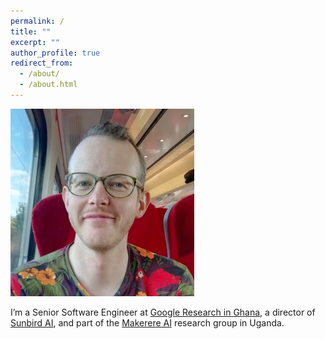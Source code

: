 ```yaml
---
permalink: /
title: ""
excerpt: ""
author_profile: true
redirect_from:
  - /about/
  - /about.html
---
```


![JQ photo](images/jq.png)

I’m a Senior Software Engineer at [Google Research in Ghana](https://www.blog.google/around-the-globe/google-africa/google-ai-ghana/), a director of [Sunbird AI](http://sunbird.ai), and part of the [Makerere AI](https://air.ug) research group in Uganda.
